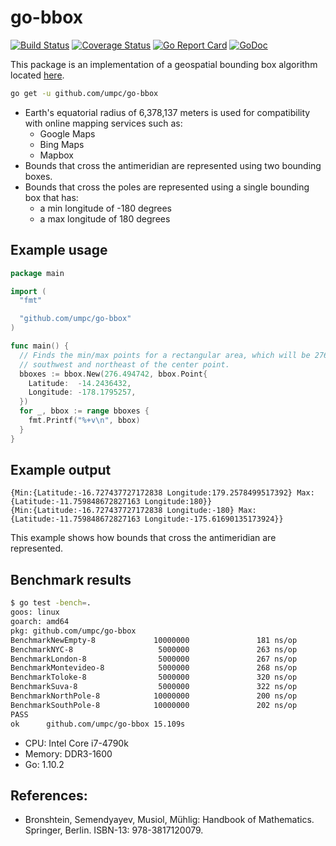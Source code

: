 # go-bbox

[![Build Status](https://travis-ci.org/umpc/go-bbox.svg?branch=master)](https://travis-ci.org/umpc/go-bbox)
[![Coverage Status](https://codecov.io/github/umpc/go-bbox/badge.svg?branch=master)](https://codecov.io/github/umpc/go-bbox?branch=master)
[![Go Report Card](https://goreportcard.com/badge/github.com/umpc/go-bbox)](https://goreportcard.com/report/github.com/umpc/go-bbox)
[![GoDoc](https://godoc.org/github.com/umpc/go-bbox?status.svg)](https://godoc.org/github.com/umpc/go-bbox)

This package is an implementation of a geospatial bounding box algorithm located [here](https://web.archive.org/web/20180508002202/http://janmatuschek.de/LatitudeLongitudeBoundingCoordinates#UsingIndex).

```sh
go get -u github.com/umpc/go-bbox
```

* Earth's equatorial radius of 6,378,137 meters is used for compatibility
with online mapping services such as:
  * Google Maps
  * Bing Maps
  * Mapbox
* Bounds that cross the antimeridian are represented using two bounding boxes.
* Bounds that cross the poles are represented using a single bounding box that has:
  * a min longitude of -180 degrees
  * a max longitude of 180 degrees

## Example usage

```go
package main

import (
  "fmt"

  "github.com/umpc/go-bbox"
)

func main() {
  // Finds the min/max points for a rectangular area, which will be 276.49km
  // southwest and northeast of the center point.
  bboxes := bbox.New(276.494742, bbox.Point{
    Latitude:  -14.2436432,
    Longitude: -178.1795257,
  })
  for _, bbox := range bboxes {
    fmt.Printf("%+v\n", bbox)
  }
}
```

## Example output

```
{Min:{Latitude:-16.727437727172838 Longitude:179.2578499517392} Max:{Latitude:-11.759848672827163 Longitude:180}}
{Min:{Latitude:-16.727437727172838 Longitude:-180} Max:{Latitude:-11.759848672827163 Longitude:-175.61690135173924}}
```

This example shows how bounds that cross the antimeridian are represented.

## Benchmark results

```sh
$ go test -bench=.
goos: linux
goarch: amd64
pkg: github.com/umpc/go-bbox
BenchmarkNewEmpty-8             10000000               181 ns/op
BenchmarkNYC-8                   5000000               263 ns/op
BenchmarkLondon-8                5000000               267 ns/op
BenchmarkMontevideo-8            5000000               268 ns/op
BenchmarkToloke-8                5000000               320 ns/op
BenchmarkSuva-8                  5000000               322 ns/op
BenchmarkNorthPole-8            10000000               200 ns/op
BenchmarkSouthPole-8            10000000               202 ns/op
PASS
ok      github.com/umpc/go-bbox 15.109s
```

* CPU: Intel Core i7-4790k
* Memory: DDR3-1600
* Go: 1.10.2

## References:

* Bronshtein, Semendyayev, Musiol, Mühlig: Handbook of Mathematics. Springer, Berlin. ISBN-13: 978-3817120079.
